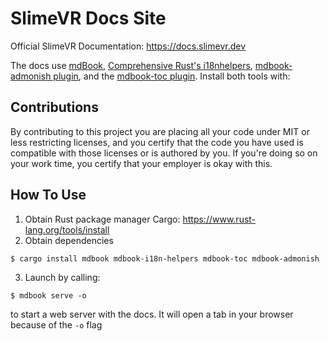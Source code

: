 # SlimeVR Docs Site

Official SlimeVR Documentation: https://docs.slimevr.dev

The docs use [mdBook](https://github.com/rust-lang/mdBook), [Comprehensive Rust's i18nhelpers](https://github.com/google/mdbook-i18n-helpers), [mdbook-admonish plugin](https://github.com/tommilligan/mdbook-admonish), and the [mdbook-toc plugin](https://github.com/badboy/mdbook-toc). Install both tools with:

## Contributions

By contributing to this project you are placing all your code under MIT or less restricting licenses, and you certify that the code you have used is compatible with those licenses or is authored by you. If you're doing so on your work time, you certify that your employer is okay with this.

## How To Use


1. Obtain Rust package manager Cargo: https://www.rust-lang.org/tools/install
2. Obtain dependencies

```shell
$ cargo install mdbook mdbook-i18n-helpers mdbook-toc mdbook-admonish
```
3. Launch by calling:

```shell
$ mdbook serve -o
```

to start a web server with the docs. It will open a tab in your browser because of the ``-o`` flag
